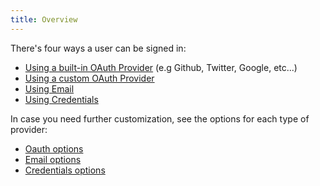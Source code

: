 ```yaml
---
title: Overview
---
```


There's four ways a user can be signed in:

- [Using a built-in OAuth Provider](/reference/providers/oauth-builtin) (e.g Github, Twitter, Google, etc...)
- [Using a custom OAuth Provider](/guides/providers/custom-provider)
- [Using Email](/getting-started/email-tutorial)
- [Using Credentials](/getting-started/credentials-tutorial)

In case you need further customization, see the options for each type of provider:

- [Oauth options](/reference/providers/oauth)
- [Email options](/reference/providers/email)
- [Credentials options](/reference/providers/credentials)
